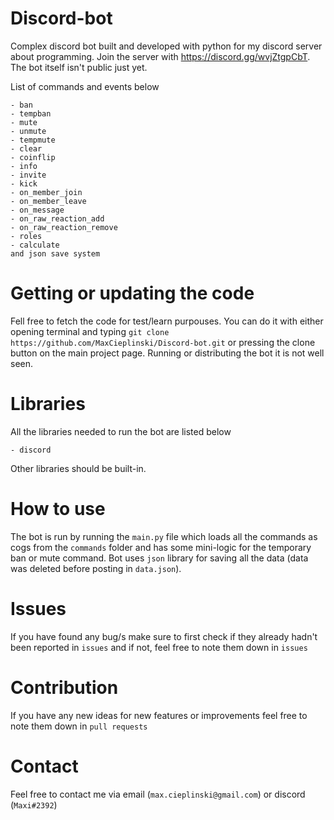 # Discord-bot
Complex discord bot built and developed with python for my discord server about programming. Join the server with https://discord.gg/wvjZtgpCbT. The bot itself isn't public just yet.

List of commands and events below
```
- ban
- tempban
- mute
- unmute
- tempmute
- clear
- coinflip
- info
- invite
- kick
- on_member_join
- on_member_leave
- on_message
- on_raw_reaction_add
- on_raw_reaction_remove
- roles
- calculate
and json save system
```

# Getting or updating the code
Fell free to fetch the code for test/learn purpouses. You can do it with either opening terminal and typing `git clone https://github.com/MaxCieplinski/Discord-bot.git` or pressing the clone button on the main project page. Running or distributing the bot it is not well seen.

# Libraries
All the libraries needed to run the bot are listed below
```
- discord 
```
Other libraries should be built-in.

# How to use
The bot is run by running the `main.py` file which loads all the commands as cogs from the `commands` folder and has some mini-logic for the temporary ban or mute command. Bot uses `json` library for saving all the data (data was deleted before posting in `data.json`).

# Issues
If you have found any bug/s make sure to first check if they already hadn't been reported in `issues` and if not, 
feel free to note them down in `issues`

# Contribution
If you have any new ideas for new features or improvements feel free to note them down in `pull requests`

# Contact
Feel free to contact me via email (`max.cieplinski@gmail.com`) or discord (`Maxi#2392`)
